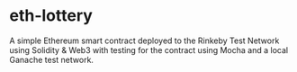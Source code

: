 # eth-lottery
A simple Ethereum smart contract deployed to the Rinkeby Test Network using Solidity & Web3 with testing for the contract using Mocha and a local Ganache test network.
